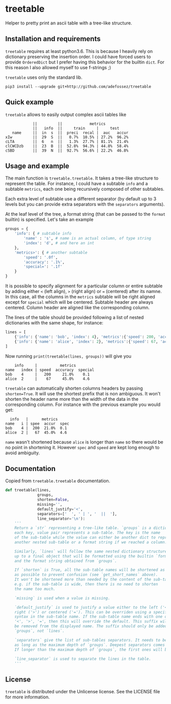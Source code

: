 # treetable

Helper to pretty print an ascii table with a tree-like structure.

## Installation and requirements

`treetable` requires at least python3.6. This is because I heavily rely on
dictionary preserving the insertion order. I could have forced users to
provide `OrderedDict` but I prefer having this behavior for the builtin
`dict`. For this reason I also allowed myself to use f-strings ;)

`treetable` uses only the standard lib.

```
pip3 install --upgrade git+http://github.com/adefossez/treetable
```


## Quick example

`treetable` allows to easily output complex ascii tables like

```
            ||         ||            metrics
            ||   info  ||     train     |     test
   name     ||  in  s  ||  preci  recal |  auc   accur
xIw         ||  29  S  ||   0.7%  10.5% | 27.2%  96.2%
cLTA        ||  6   n  ||   1.3%  27.7% | 81.1%  21.4%
clCWCDzb    ||  23  B  ||  52.8%  94.3% | 44.8%  58.4%
cSBD        ||  39  N  ||  92.7%  56.6% | 22.2%  46.8%
```

## Usage and example

The main function is `treetable.treetable`. It takes a tree-like structure
to represent the table. For instance, I could have a subtable `info` and
a subtable `metrics`, each one being recursively composed of other subtables.

Each extra level of subtable use a different separator (by default up to 3
levels but you can provide extra separators with the `separators` arguments).

At the leaf level of the tree, a format string (that can be passed to the
`format` builtin) is specified. Let's take an example

```python
groups = {
    'info': { # subtable info
        'name' : 's', # name is an actual column, of type string
        'index': 'd', # and here an int
    },
    'metrics>': { # another subtable
        'speed': '.0f',
        'accuracy': '.1%',
        'special=': '.1f'
    }
}
```

It is possible to specify alignment for a particular column or entire subtable
by adding either `<` (left align), `>` (right align) or `=` (centered)
after its namne. In this case, all the columns in the `metrics` subtable
will be right aligned except for `special` which will be centered.
Subtable header are always centered. Column header are aligned like the
corresponding column.

The lines of the table should be provided following a list of nested
dictionaries with the same shape, for instance:

```python
lines = [
    {'info': {'name': 'bob', 'index': 4}, 'metrics':{'speed': 200, 'accuracy': 0.21, 'special': 0.1}},
    {'info': {'name': 'alice', 'index': 2}, 'metrics':{'speed': 67, 'accuracy': 0.45, 'special': 4.56}},
]
```

Now running `print(treetable(lines, groups))` will give you

```
    info     |          metrics
name   index | speed  accuracy  special
bob    4     |   200     21.0%    0.1
alice  2     |    67     45.0%    4.6
```

`treetable` can automatically shorten columns headers by passing `shorten=True`.
It will use the shortest prefix that is non ambiguous. It won't shorten
the header name more than the width of the data in the corresponding column.
For instance with the previous example you would get:

```
  info   |      metrics
name   i | spee  accur  spec
bob    4 |  200  21.0%  0.1
alice  2 |   67  45.0%  4.6
```

`name` wasn't shortened because `alice` is longer than `name` so there would
be no point in shortening it. However `spec` and `speed` are kept long enough
to avoid ambiguity.


## Documentation
Copied from `treetable.treetable` documentation.

```python
def treetable(lines,
              groups,
              shorten=False,
              missing='',
              default_justify='<',
              separators=['  ', ' | ', '  ||  '],
              line_separator='\n'):
    '''
    Return a `str` representing a tree-like table. `groups` is a dictionary,
    each key, value pair represents a sub-table. The key is the name
    of the sub-table while the value can either be another dict to represent
    another nested sub-table or a format string if we reached a column.

    Similarly, `lines` will follow the same nested dictionary structure
    up to a final object that will be formatted using the builtin `format`
    and the format string obtained from `groups`.

    If `shorten` is True, all the sub-table names will be shortened as much
    as possible to prevent confusion (see `get_short_names` above).
    It won't be shortened more than needed by the content of the sub-table,
    e.g. if the sub-table is wide, then there is no need to shorten
    the name too much.

    `missing` is used when a value is missing.

    `default_justify` is used to justify a value either to the left ('<'),
    right ('>') or centered ('='). This can be overriden using a specific
    syntax in the sub-table name. If the sub-table name ends with one of
    '<', '>', '=', then this will override the default. This suffix will
    be removed from the displayed name. The suffix should only be added in
    `groups`, not `lines`.

    `separators` give the list of sub-tables separators. It needs to be
    as long as the maximum depth of `groups`. Deepest separators comes first.
    If longer than the maximum depth of `groups`, the first ones will be used.

    `line_separator` is used to separate the lines in the table.
    '''
```


## License

`treetable` is distributed under the Unlicense license.
See the LICENSE file for more information.
